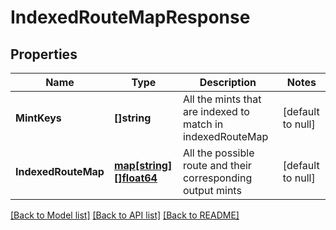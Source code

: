 # IndexedRouteMapResponse

## Properties
Name | Type | Description | Notes
------------ | ------------- | ------------- | -------------
**MintKeys** | **[]string** | All the mints that are indexed to match in indexedRouteMap | [default to null]
**IndexedRouteMap** | [**map[string][]float64**](array.md) | All the possible route and their corresponding output mints | [default to null]

[[Back to Model list]](../README.md#documentation-for-models) [[Back to API list]](../README.md#documentation-for-api-endpoints) [[Back to README]](../README.md)

